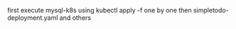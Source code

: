 first execute mysql-k8s using kubectl apply -f <file-name> one by one 
then simpletodo-deployment.yaml and others
